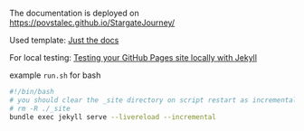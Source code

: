 The documentation is deployed on https://povstalec.github.io/StargateJourney/

Used template: [Just the docs](https://just-the-docs.com/)

For local testing: [Testing your GitHub Pages site locally with Jekyll](https://docs.github.com/en/pages/setting-up-a-github-pages-site-with-jekyll/testing-your-github-pages-site-locally-with-jekyll)  

example `run.sh` for bash
```bash
#!/bin/bash
# you should clear the _site directory on script restart as incremental build is used
# rm -R ./_site
bundle exec jekyll serve --livereload --incremental
```

